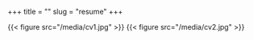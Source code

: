 +++
title = ""
slug = "resume"
+++


{{< figure src="/media/cv1.jpg" >}}
{{< figure src="/media/cv2.jpg" >}}
